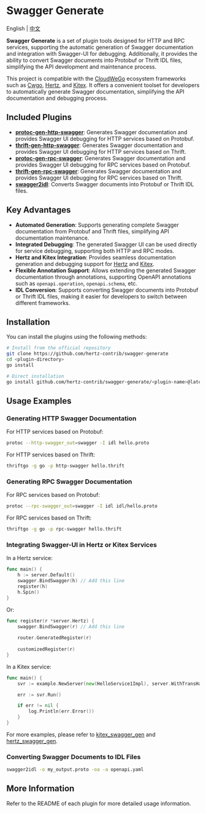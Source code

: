 # Swagger Generate

English | [中文](README_CN.md)

**Swagger Generate** is a set of plugin tools designed for HTTP and RPC services, supporting the automatic generation of Swagger documentation and integration with Swagger-UI for debugging. Additionally, it provides the ability to convert Swagger documents into Protobuf or Thrift IDL files, simplifying the API development and maintenance process.

This project is compatible with the [CloudWeGo](https://www.cloudwego.io) ecosystem frameworks such as [Cwgo](https://github.com/cloudwego/cwgo), [Hertz](https://github.com/cloudwego/hertz), and [Kitex](https://github.com/cloudwego/kitex). It offers a convenient toolset for developers to automatically generate Swagger documentation, simplifying the API documentation and debugging process.

## Included Plugins

- **[protoc-gen-http-swagger](https://github.com/hertz-contrib/swagger-generate/tree/main/thrift-gen-rpc-swagger)**: Generates Swagger documentation and provides Swagger UI debugging for HTTP services based on Protobuf.
- **[thrift-gen-http-swagger](https://github.com/hertz-contrib/swagger-generate/tree/main/thrift-gen-http-swagger)**: Generates Swagger documentation and provides Swagger UI debugging for HTTP services based on Thrift.
- **[protoc-gen-rpc-swagger](https://github.com/hertz-contrib/swagger-generate/tree/main/protoc-gen-rpc-swagger)**: Generates Swagger documentation and provides Swagger UI debugging for RPC services based on Protobuf.
- **[thrift-gen-rpc-swagger](https://github.com/hertz-contrib/swagger-generate/tree/main/thrift-gen-rpc-swagger)**: Generates Swagger documentation and provides Swagger UI debugging for RPC services based on Thrift.
- **[swagger2idl](https://github.com/hertz-contrib/swagger-generate/tree/main/swagger2idl)**: Converts Swagger documents into Protobuf or Thrift IDL files.

## Key Advantages

- **Automated Generation**: Supports generating complete Swagger documentation from Protobuf and Thrift files, simplifying API documentation maintenance.
- **Integrated Debugging**: The generated Swagger UI can be used directly for service debugging, supporting both HTTP and RPC modes.
- **Hertz and Kitex Integration**: Provides seamless documentation generation and debugging support for [Hertz](https://github.com/cloudwego/hertz) and [Kitex](https://github.com/cloudwego/kitex).
- **Flexible Annotation Support**: Allows extending the generated Swagger documentation through annotations, supporting OpenAPI annotations such as `openapi.operation`, `openapi.schema`, etc.
- **IDL Conversion**: Supports converting Swagger documents into Protobuf or Thrift IDL files, making it easier for developers to switch between different frameworks.

## Installation

You can install the plugins using the following methods:

```sh
# Install from the official repository
git clone https://github.com/hertz-contrib/swagger-generate
cd <plugin-directory>
go install

# Direct installation
go install github.com/hertz-contrib/swagger-generate/<plugin-name>@latest
```

## Usage Examples

### Generating HTTP Swagger Documentation

For HTTP services based on Protobuf:

```sh
protoc --http-swagger_out=swagger -I idl hello.proto
```

For HTTP services based on Thrift:

```sh
thriftgo -g go -p http-swagger hello.thrift
```

### Generating RPC Swagger Documentation

For RPC services based on Protobuf:

```sh
protoc --rpc-swagger_out=swagger -I idl idl/hello.proto
```

For RPC services based on Thrift:

```sh
thriftgo -g go -p rpc-swagger hello.thrift
```

### Integrating Swagger-UI in Hertz or Kitex Services

In a Hertz service:

```go
func main() {
    h := server.Default()
    swagger.BindSwagger(h) // Add this line
    register(h)
    h.Spin()
}
```
Or:

```go
func register(r *server.Hertz) {
    swagger.BindSwagger(r) // Add this line
    
    router.GeneratedRegister(r)
    
    customizedRegister(r)
}
```

In a Kitex service:

```go
func main() {
	svr := example.NewServer(new(HelloService1Impl), server.WithTransHandlerFactory(&swagger.MixTransHandlerFactory{})) // Modify this line

	err := svr.Run()

	if err != nil {
		log.Println(err.Error())
	}
}
```
For more examples, please refer to [kitex_swagger_gen](https://github.com/cloudwego/kitex-examples/tree/main/bizdemo/kitex_swagger_gen) and [hertz_swagger_gen](https://github.com/cloudwego/hertz-examples/tree/main/bizdemo/hertz_swagger_gen).

### Converting Swagger Documents to IDL Files

```sh
swagger2idl -o my_output.proto -oa -a openapi.yaml
```

## More Information

Refer to the README of each plugin for more detailed usage information.